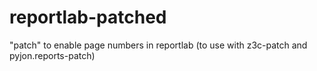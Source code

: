 reportlab-patched
=================

"patch" to enable page numbers in reportlab (to use with z3c-patch and pyjon.reports-patch)